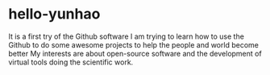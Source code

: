 # hello-yunhao
It is a first try of the Github software
I  am trying to learn how to use the Github to do some awesome projects to help the people and world become better
My interests are about open-source software and the development of virtual tools doing the scientific work.
